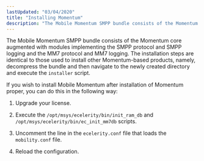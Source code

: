 ```yaml
---
lastUpdated: "03/04/2020"
title: "Installing Momentum"
description: "The Mobile Momentum SMPP bundle consists of the Momentum core augmented with modules implementing the SMPP protocol and SMPP logging and the MM 7 protocol and MM 7 logging The installation steps are identical to those used to install other Momentum based products namely decompress the bundle and then navigate..."
---
```


The Mobile Momentum SMPP bundle consists of the Momentum core augmented with modules implementing the SMPP protocol and SMPP logging and the MM7 protocol and MM7 logging. The installation steps are identical to those used to install other Momentum-based products, namely, decompress the bundle and then navigate to the newly created directory and execute the `installer` script.

If you wish to install Mobile Momentum after installation of Momentum proper, you can do this in the following way:

1.  Upgrade your license.

2.  Execute the `/opt/msys/ecelerity/bin/init_ram_db` and `/opt/msys/ecelerity/bin/ec_init_mm7db` scripts.

3.  Uncomment the line in the `ecelerity.conf` file that loads the `mobility.conf` file.

4.  Reload the configuration.